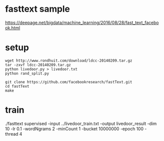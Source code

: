 # fasttext sample

https://deepage.net/bigdata/machine_learning/2016/08/28/fast_text_facebook.html

# setup

    wget http://www.rondhuit.com/download/ldcc-20140209.tar.gz
    tar -zxvf ldcc-20140209.tar.gz
    python livedoor.py > livedoor.txt
    python rand_split.py

    git clone https://github.com/facebookresearch/fastText.git
    cd fastText
    make
   
# train

  ./fasttext supervised -input ../livedoor_train.txt -output livedoor_result -dim 10 -lr 0.1 -wordNgrams 2 -minCount 1 -bucket 10000000 -epoch 100 -thread 4


